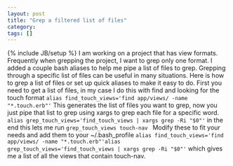 ```yaml
---
layout: post
title: "Grep a filtered list of files"
category:
tags: []
---
```

{% include JB/setup %}
I am working on a project that has view formats. Frequently when grepping the project, I want to grep only one format. I added a couple bash aliases to help me pipe a list of files to grep. Grepping through a specific list of files can be useful in many situations. Here is how to grep a list of files or set up quick aliases to make it easy to do.    First you need to get a list of files, in my case I do this with find and looking for the touch format    ``alias find_touch_views='find app/views/ -name "*.touch.erb"'``    This generates the list of files you want to grep, now you just pipe that list to grep using xargs to grep each file for a specific word.    ``alias grep_touch_views='find_touch_views | xargs grep -Ri "$0"'``    in the end this lets me run    ``grep_touch_views touch-nav ``    Modify these to fit your needs and add them to your ~/.bash_profile    ``alias find_touch_views='find app/views/ -name "*.touch.erb"'alias grep_touch_views='find_touch_views | xargs grep -Ri "$0"'``    which gives me a list of all the views that contain touch-nav.